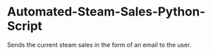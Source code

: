 # Automated-Steam-Sales-Python-Script
Sends the current steam sales in the form of an email to the user. 
